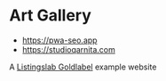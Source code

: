 # Art Gallery

- https://pwa-seo.app
- https://studioqarnita.com

A [Listingslab Goldlabel](https://listingslab.com) example website
